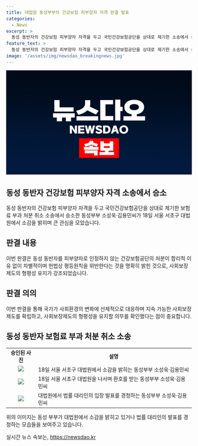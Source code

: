 ```yaml
---
title: 대법원 동성부부의 건강보험 피부양자 자격 판결 발표
categories:
  - News
excerpt: >
  동성 동반자의 건강보험 피부양자 자격을 두고 국민건강보험공단을 상대로 제기한 소송에서 승소한 동성부부 소성욱·김용민씨가 18일 대법원에서 소감을 밝히며 환호하는 모습을 공개했다. 대법원은 동성 동반자인 원고를 피부양자로 인정하지 않은 건강보험공단의 처분을 위법으로 판단하고, 이번 판결으로 사회보장제도의 형평성을 확인했다. 이번 판결은 동성 동반자들의 사회적 지위에 대한 변화를 시사하며 화제를 모으고 있다.
feature_text: >
  동성 동반자의 건강보험 피부양자 자격을 두고 국민건강보험공단을 상대로 제기한 소송에서 승소한 동성부부 소성욱·김용민씨가 18일 대법원에서 소감을 밝히며 환호하는 모습을 공개했다. 대법원은 동성 동반자인 원고를 피부양자로 인정하지 않은 건강보험공단의 처분을 위법으로 판단하고, 이번 판결으로 사회보장제도의 형평성을 확인했다. 이번 판결은 동성 동반자들의 사회적 지위에 대한 변화를 시사하며 화제를 모으고 있다.
image: '/assets/img/newsdao_breakingnews.jpg'
---
```


<p><img src="/assets/img/newsdao_breakingnews.jpg" alt="cryptoinkorea 속보" /></p>

<h2 data-ke-size="size26">동성 동반자 건강보험 피부양자 자격 소송에서 승소</h2>

<p data-ke-size="size16">동성 동반자의 건강보험 피부양자 자격을 두고 국민건강보험공단을 상대로 제기한 보험료 부과 처분 취소 소송에서 승소한 동성부부 소성욱·김용민씨가 18일 서울 서초구 대법원에서 소감을 밝히며 큰 관심을 모았습니다.</p>

<h2 data-ke-size="size26">판결 내용</h2>

<p data-ke-size="size16">이번 판결은 동성 동반자를 피부양자로 인정하지 않는 건강보험공단의 처분이 합리적 이유 없이 차별적이며 헌법상 평등원칙을 위반한다는 것을 명확히 밝힌 것으로, 사회보장제도의 형평성 유지가 강조되었습니다.</p>

<h2 data-ke-size="size26">판결 의의</h2>

<p data-ke-size="size16">이번 판결을 통해 국가가 사회환경의 변화에 선제적으로 대응하며 지속 가능한 사회보장제도를 확립하고, 사회보장제도의 형평성을 유지할 의무를 확인했다는 점이 중요합니다.</p>

<h2 data-ke-size="size26">동성 동반자 보험료 부과 처분 취소 소송</h2>

<table>
    <tr>
        <td style="text-align: center; height: 17px;"><b>승인된 사진</b></td>
        <td style="text-align: center; height: 17px;"><b>설명</b></td>
    </tr>
    <tr>
        <td style="text-align: center;"><img src="이미지링크" /></td>
        <td>18일 서울 서초구 대법원에서 소감을 밝히는 동성부부 소성욱·김용민씨</td>
    </tr>
    <tr>
        <td style="text-align: center;"><img src="이미지링크" /></td>
        <td>18일 서울 서초구 대법원을 나서며 환호를 받는 동성부부 소성욱·김용민씨</td>
    </tr>
    <tr>
        <td style="text-align: center;"><img src="이미지링크" /></td>
        <td>대법원에서 법률 대리인의 입장 발표를 경청하는 동성부부 소성욱·김용민씨</td>
    </tr>
</table>

<p data-ke-size="size16">위의 이미지는 동성 부부가 대법원에서 소감을 밝히고 있거나 법률 대리인의 발표를 경청하는 모습들을 보여주고 있습니다.</p>
실시간 뉴스 속보는, <a href="https://newsdao.kr" rel="dofollow">https://newsdao.kr</a>



